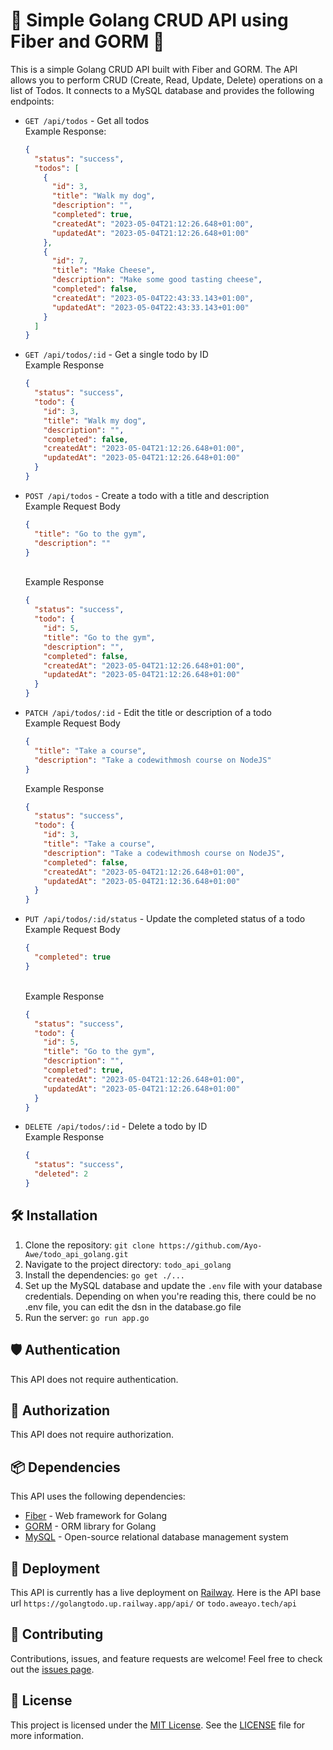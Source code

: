 # 🚀 Simple Golang CRUD API using Fiber and GORM 📝

This is a simple Golang CRUD API built with Fiber and GORM. The API allows you to perform CRUD (Create, Read, Update, Delete) operations on a list of Todos. It connects to a MySQL database and provides the following endpoints:

- `GET /api/todos` - Get all todos <br>
  Example Response:

  ```json
  {
    "status": "success",
    "todos": [
      {
        "id": 3,
        "title": "Walk my dog",
        "description": "",
        "completed": true,
        "createdAt": "2023-05-04T21:12:26.648+01:00",
        "updatedAt": "2023-05-04T21:12:26.648+01:00"
      },
      {
        "id": 7,
        "title": "Make Cheese",
        "description": "Make some good tasting cheese",
        "completed": false,
        "createdAt": "2023-05-04T22:43:33.143+01:00",
        "updatedAt": "2023-05-04T22:43:33.143+01:00"
      }
    ]
  }
  ```

- `GET /api/todos/:id` - Get a single todo by ID<br> Example Response

  ```json
  {
    "status": "success",
    "todo": {
      "id": 3,
      "title": "Walk my dog",
      "description": "",
      "completed": false,
      "createdAt": "2023-05-04T21:12:26.648+01:00",
      "updatedAt": "2023-05-04T21:12:26.648+01:00"
    }
  }
  ```

- `POST /api/todos` - Create a todo with a title and description<br>
  Example Request Body

  ```json
  {
    "title": "Go to the gym",
    "description": ""
  }
  ```

  <br>
    Example Response

  ```json
  {
    "status": "success",
    "todo": {
      "id": 5,
      "title": "Go to the gym",
      "description": "",
      "completed": false,
      "createdAt": "2023-05-04T21:12:26.648+01:00",
      "updatedAt": "2023-05-04T21:12:26.648+01:00"
    }
  }
  ```

- `PATCH /api/todos/:id` - Edit the title or description of a todo
  <br>Example Request Body

  ```json
  {
    "title": "Take a course",
    "description": "Take a codewithmosh course on NodeJS"
  }
  ```

  Example Response

  ```json
  {
    "status": "success",
    "todo": {
      "id": 3,
      "title": "Take a course",
      "description": "Take a codewithmosh course on NodeJS",
      "completed": false,
      "createdAt": "2023-05-04T21:12:26.648+01:00",
      "updatedAt": "2023-05-04T21:12:36.648+01:00"
    }
  }
  ```

- `PUT /api/todos/:id/status` - Update the completed status of a todo
  <br> Example Request Body

  ```json
  {
    "completed": true
  }
  ```

  <br>Example Response

  ```json
  {
    "status": "success",
    "todo": {
      "id": 5,
      "title": "Go to the gym",
      "description": "",
      "completed": true,
      "createdAt": "2023-05-04T21:12:26.648+01:00",
      "updatedAt": "2023-05-04T21:12:26.648+01:00"
    }
  }
  ```

- `DELETE /api/todos/:id` - Delete a todo by ID
  <br>Example Response

  ```json
  {
    "status": "success",
    "deleted": 2
  }
  ```

## 🛠️ Installation

1. Clone the repository: `git clone https://github.com/Ayo-Awe/todo_api_golang.git`
2. Navigate to the project directory: `todo_api_golang`
3. Install the dependencies: `go get ./...`
4. Set up the MySQL database and update the `.env` file with your database credentials. Depending on when you're reading this, there could be no .env file, you can edit the dsn in the database.go file
5. Run the server: `go run app.go`

## 🛡️ Authentication

This API does not require authentication.

## 🔑 Authorization

This API does not require authorization.

## 📦 Dependencies

This API uses the following dependencies:

- [Fiber](https://github.com/gofiber/fiber/) - Web framework for Golang
- [GORM](https://gorm.io/) - ORM library for Golang
- [MySQL](https://www.mysql.com/) - Open-source relational database management system

## 🚀 Deployment

This API is currently has a live deployment on [Railway](https://railway.app/).
Here is the API base url `https://golangtodo.up.railway.app/api/` or `todo.aweayo.tech/api`

## 🤝 Contributing

Contributions, issues, and feature requests are welcome! Feel free to check out the [issues page](https://github.com/Ayo-Awe/todo_api_golang/issues).

## 📄 License

This project is licensed under the [MIT License](https://opensource.org/licenses/MIT). See the [LICENSE](LICENSE) file for more information.
